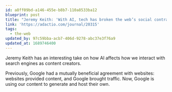 ```yaml
---
id: a8ff09bd-a146-455e-b8b7-110a8533ba12
blueprint: post
title: "Jeremy Keith: 'With AI, tech has broken the web’s social contract'"
link: 'https://adactio.com/journal/20315'
tags:
  - the-web
updated_by: 97c59bba-acb7-406d-9278-abc37e3f76a9
updated_at: 1689746400
---
```

Jeremy Keith has an interesting take on how AI affects how we interact with search engines as content creators.

Previously, Google had a mutually beneficial agreement with websites: websites provided content, and Google brought traffic. Now, Google is using our content to generate and host their own.